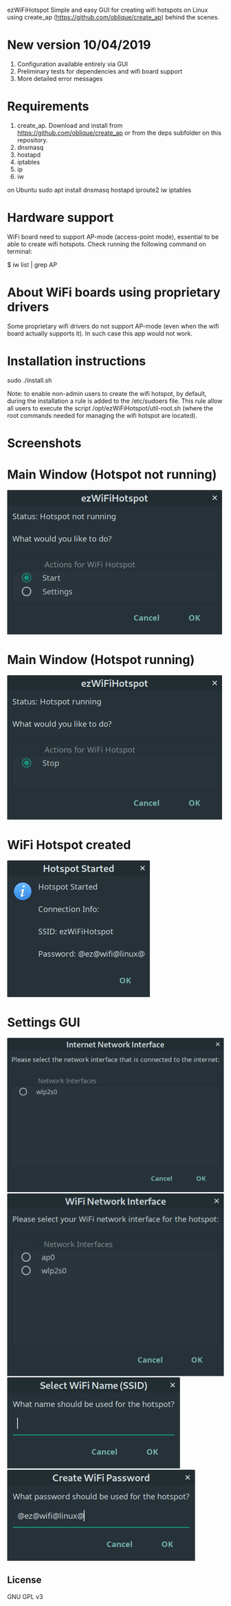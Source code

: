  ezWiFiHotspot
Simple and easy GUI for creating wifi hotspots on Linux using create_ap (https://github.com/oblique/create_ap) behind the scenes.

# New version 10/04/2019
1. Configuration available entirely via GUI
2. Preliminary tests for dependencies and wifi board support
3. More detailed error messages

# Requirements
1. create_ap. Download and install from https://github.com/oblique/create_ap or from the deps subfolder on this repository.
2. dnsmasq
3. hostapd
4. iptables
5. ip
6. iw

on Ubuntu
sudo apt install dnsmasq hostapd iproute2 iw iptables

# Hardware support
WiFi board need to support AP-mode (access-point mode), essential to be able to create wifi hotspots.
Check running the following command on terminal:

$ iw list | grep AP

# About WiFi boards using proprietary drivers
Some proprietary wifi drivers do not support AP-mode (even when the wifi board actually supports it). In such case this app would not work.

# Installation instructions
sudo ./install.sh

Note: to enable non-admin users to create the wifi hotspot, by default, during the installation a rule is added to the /etc/sudoers file. This rule allow all users to execute the script /opt/ezWiFiHotspot/util-root.sh (where the root commands needed for managing the wifi hotspot are located).

# Screenshots

# Main Window (Hotspot not running)
![ss0](screenshots/shot0.png?raw=true "Main Window")

# Main Window (Hotspot running)
![ss1](screenshots/shot1.png?raw=true "Main Window")

# WiFi Hotspot created
![ss2](screenshots/shot2.png?raw=true "Hotspot Created")

# Settings GUI
![ss3](screenshots/shot4.png?raw=true "Settings")
![ss4](screenshots/shot5.png?raw=true "Settings")
![ss5](screenshots/shot6.png?raw=true "Settings")
![ss6](screenshots/shot7.png?raw=true "Settings")

## License

GNU GPL v3
